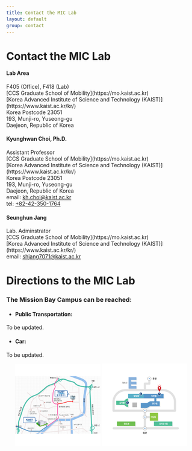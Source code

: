 ```yaml
---
title: Contact the MIC Lab
layout: default
group: contact
---
```


# Contact the MIC Lab

<div class="row">

<div class="col-md-4">

  <h4>Lab Area </h4>
  F405 (Office), F418 (Lab)<br>
  [CCS Graduate School of Mobility](https://mo.kaist.ac.kr)<br>
  [Korea Advanced Institute of Science and Technology (KAIST)](https://www.kaist.ac.kr/kr/)<br>
  Korea Postcode 23051<br>
  193, Munji-ro, Yuseong-gu<br>
  Daejeon, Republic of Korea<br>
  <!-- tel: 415 502 3488 -->

</div>

<div class="col-md-4">

  <h4>
    Kyunghwan Choi, Ph.D.
  </h4>
  Assistant Professor<br>
  [CCS Graduate School of Mobility](https://mo.kaist.ac.kr)<br>
  [Korea Advanced Institute of Science and Technology (KAIST)](https://www.kaist.ac.kr/kr/)<br>
  Korea Postcode 23051<br>
  193, Munji-ro, Yuseong-gu<br>
  Daejeon, Republic of Korea<br>
  email: <a href="mailto:kh.choi@kaist.ac.kr">kh.choi@kaist.ac.kr</a><br>
  tel: <a href="tel:+82-42-350-1764">+82-42-350-1764</a><br>

</div>

<div class="col-md-4">

  <h4>Seunghun Jang</h4>
  Lab. Adminstrator<br>
  [CCS Graduate School of Mobility](https://mo.kaist.ac.kr)<br>
  [Korea Advanced Institute of Science and Technology (KAIST)](https://www.kaist.ac.kr/kr/)<br>
  email: <a href="mailto:shjang7071@kaist.ac.kr">shjang7071@kaist.ac.kr<a><br>
  <!-- tel:  -->

</div>

</div>

# Directions to the MIC Lab
### The Mission Bay Campus can be reached:  
* #### Public Transportation:

To be updated.

 <!-- * **Option 1**: Exit BART at the 16th St Station and wait for the free [UCSF Red shuttle](https://campuslifeservices.ucsf.edu/upload/transportation/files/Red.pdf) (weekdays only) that stops directly outside [what was once a Burger King and now has lovely graffiti](https://www.google.com/maps/@37.765092,-122.419164,3a,75y,5.38h,82.64t/data=!3m4!1e1!3m2!1sH_jzIrhuF8wnnEp0duvIEQ!2e0). -->
  <!-- * **Option 2**: [Exit BART at the 16th St Station and take the 22 Muni Bus towards Mission Bay. Exit at 16th and 4th.](https://goo.gl/maps/gaD7sNsL947S4KcS9) -->
  <!-- * **Option 3**: [Exit BART at the Powell St. Station and walk to the Union Square/Market St. MUNI station and then take the MUNI T-line inbound to Sunnydale. Exit at the UCSF/Chase Center stop on 3rd Street.](https://maps.app.goo.gl/swxcbhoR4VJutSwBA) -->
  <!-- * **Option 4**: Exit Caltrain and then walk along [4th St](https://goo.gl/maps/tpJHnJ2NgTyaCqXE9) for about 15 minutes until arriving at UCSF Mission Bay. -->
  <!-- * **Option 5**: There are many different [UCSF Shuttle routes](http://www.campuslifeservices.ucsf.edu/transportation/services/shuttles) that connect to the Mission Bay campus from various parts of the city (weekdays only). -->

* #### Car:

To be updated.

  <!-- * We are at 600 16th Street, between Owens St. and 4th St. There are three [UCSF parking garages](https://campuslifeservices.ucsf.edu/transportation/services/parking/public_parking) - [UCSF Medical Center](https://www.google.com/maps/dir//1835+Owens+Street,+San+Francisco,+CA/@37.766028,-122.3965034,16z/data=!4m8!4m7!1m0!1m5!1m1!1s0x808f7fc8cdb8207f:0x127c6a3dfd479d27!2m2!1d-122.3921259!2d37.7659687), [UCSF Community Center](https://www.google.com/maps/dir//1625+Owens+Street,+San+Francisco,+CA/@37.7683246,-122.3960538,17z/data=!4m8!4m7!1m0!1m5!1m1!1s0x808f7fce59453269:0x84e5cd7b11e40956!2m2!1d-122.3938649!2d37.7682654), and [UCSF Third Street](https://www.google.com/maps/dir//1650+3rd+Street,+San+Francisco,+CA/@37.7681787,-122.3917134,17z/data=!4m8!4m7!1m0!1m5!1m1!1s0x808f7fc5f2d2fc19:0xf5e85a2024424948!2m2!1d-122.3895247!2d37.7681745). Please park in one of the garages and not in the surface lots. --> 
  <!-- * If you are being dropped off (by a rideshare service), use 1675 Owens St, San Francisco, CA 94158 as the destination address. There is convenient parking circle (red star on map below) for drop-off. --> 

<div style="text-align: center;">
  <img class="img-fluid" src="/static/img/way_to_univ.png" alt="Way to Univ" width="45%">
  <img class="img-fluid" src="/static/img/campus_map.png" alt="Campus Map" width="45%">
</div>